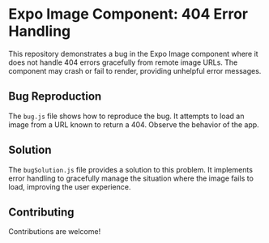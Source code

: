 # Expo Image Component: 404 Error Handling

This repository demonstrates a bug in the Expo Image component where it does not handle 404 errors gracefully from remote image URLs.  The component may crash or fail to render, providing unhelpful error messages.

## Bug Reproduction

The `bug.js` file shows how to reproduce the bug.  It attempts to load an image from a URL known to return a 404.  Observe the behavior of the app.

## Solution

The `bugSolution.js` file provides a solution to this problem. It implements error handling to gracefully manage the situation where the image fails to load, improving the user experience.

## Contributing

Contributions are welcome!